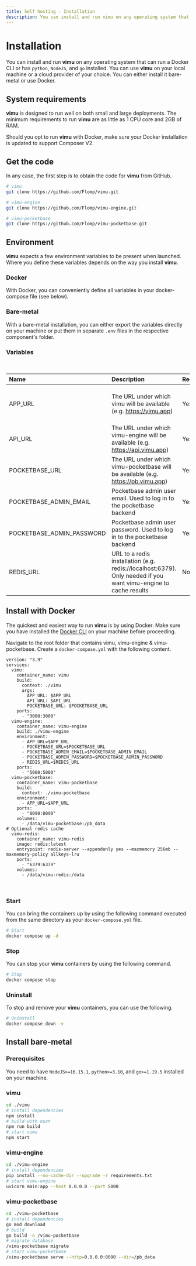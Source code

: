```yaml
---
title: Self hosting - Installation
description: You can install and run vimu on any operating system that can run a Docker CLI or has python, NodeJS, and go installed. You can use vimu on your local machine or a cloud provider of your choice. You can either install it bare-metal or use Docker.
---
```


# Installation

You can install and run **vimu** on any operating system that can run a Docker CLI or has ```python```, ```NodeJS```, and ```go``` installed. You can use **vimu** on your local machine or a cloud provider of your choice. You can either install it bare-metal or use Docker.

## System requirements

**vimu** is designed to run well on both small and large deployments. The minimum requirements to run **vimu** are as little as 1 CPU core and 2GB of RAM.

Should you opt to run **vimu** with Docker, make sure your Docker installation is updated to support Composer V2.

## Get the code

In any case, the first step is to obtain the code for **vimu** from GitHub.

```bash
# vimu
git clone https://github.com/Flomp/vimu.git

# vimu-engine
git clone https://github.com/Flomp/vimu-engine.git

# vimu-pocketbase
git clone https://github.com/Flomp/vimu-pocketbase.git

```

## Environment

**vimu** expects a few environment variables to be present when launched. Where you define these variables depends on the way you install **vimu**.

### Docker
With Docker, you can conveniently define all variables in your docker-compose file (see below).

### Bare-metal

With a bare-metal installation, you can either export the variables directly on your machine or put them in separate ```.env``` files in the respective component's folder.

### Variables
<br>

| Name | Description | Required | Used by |
|:---|:---|:---|:---|
| APP_URL | The URL under which vimu will be available (e.g. https://vimu.app) | Yes | vimu, vimu-engine, vimu-pocketbase |
| API_URL | The URL under which vimu-engine will be available (e.g. https://api.vimu.app) | Yes | vimu |
| POCKETBASE_URL | The URL under which vimu-pocketbase will be available (e.g. https://pb.vimu.app) | Yes | vimu, vimu-engine |
| POCKETBASE_ADMIN_EMAIL | Pocketbase admin user email. Used to log in to the pocketbase backend | Yes | vimu-engine |
| POCKETBASE_ADMIN_PASSWORD | Pocketbase admin user password. Used to log in to the pocketbase backend | Yes | vimu-engine |
| REDIS_URL | URL to a redis installation (e.g. redis://localhost:6379). Only needed if you want vimu-engine to cache results | No | vimu-engine |

## Install with Docker

The quickest and easiest way to run **vimu** is by using Docker. Make sure you have installed the <a href="https://www.docker.com/products/docker-desktop">Docker CLI</a> on your machine before proceeding.

Navigate to the root folder that contains vimu, vimu-engine & vimu-pocketbase. Create a ```docker-compose.yml``` with the following content.

```yml[docker-compose.yml]
version: "3.9"
services:
  vimu:
    container_name: vimu
    build:
      context: ./vimu
      args:
        APP_URL: $APP_URL
        API_URL: $API_URL
        POCKETBASE_URL: $POCKETBASE_URL
    ports:
      - "3000:3000"
  vimu-engine:
    container_name: vimu-engine
    build: ./vimu-engine
    environment:
      - APP_URL=$APP_URL
      - POCKETBASE_URL=$POCKETBASE_URL
      - POCKETBASE_ADMIN_EMAIL=$POCKETBASE_ADMIN_EMAIL
      - POCKETBASE_ADMIN_PASSWORD=$POCKETBASE_ADMIN_PASSWORD
      - REDIS_URL=$REDIS_URL
    ports:
      - "5000:5000"
  vimu-pocketbase:
    container_name: vimu-pocketbase
    build:
      context: ./vimu-pocketbase
    environment:
      - APP_URL=$APP_URL
    ports:
      - "8090:8090"
    volumes:
      - /data/vimu-pocketbase:/pb_data
# Optional redis cache 
  vimu-redis:
    container_name: vimu-redis
    image: redis:latest
    entrypoint: redis-server --appendonly yes --maxmemory 256mb --maxmemory-policy allkeys-lru
    ports:
      - "6379:6379"
    volumes:
      - /data/vimu-redis:/data
```
<br>

### Start

You can bring the containers up by using the following command executed from the same directory as your ```docker-compose.yml``` file.

```bash
# Start
docker compose up -d
```

### Stop

You can stop your **vimu** containers by using the following command.

```bash
# Stop
docker compose stop
```

### Uninstall

To stop and remove your **vimu** containers, you can use the following.

```bash
# Uninstall
docker compose down -v
```

## Install bare-metal

### Prerequisites

You need to have ```NodeJS>=16.15.1```, ```python>=3.10```, and ```go>=1.19.5``` installed on your machine.

### vimu

```bash
cd ./vimu
# install dependencies
npm install
# build with nuxt
npm run build
# start vimu
npm start
```

### vimu-engine

```bash
cd ./vimu-engine
# install dependencies
pip install --no-cache-dir --upgrade -r requirements.txt
# start vimu-engine
uvicorn main:app --host 0.0.0.0 --port 5000
```

### vimu-pocketbase

```bash
cd ./vimu-pocketbase
# install dependencies
go mod download
# build
go build -o /vimu-pocketbase
# migrate database
/vimu-pocketbase migrate
# start vimu-pocketbase
/vimu-pocketbase serve --http=0.0.0.0:8090 --dir=/pb_data
```
